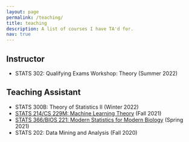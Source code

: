 ```yaml
---
layout: page
permalink: /teaching/
title: teaching
description: A list of courses I have TA'd for.
nav: true
---
```


## Instructor
* STATS 302: Qualifying Exams Workshop: Theory (Summer 2022)

## Teaching Assistant
* STATS 300B: Theory of Statistics II (Winter 2022)
* [STATS 214/CS 229M: Machine Learning Theory](https://web.stanford.edu/class/stats214/) (Fall 2021)
* [STATS 366/BIOS 221: Modern Statistics for Modern Biology](https://web.stanford.edu/class/bios221/) (Spring 2021)
* STATS 202: Data Mining and Analysis (Fall 2020)
